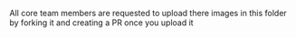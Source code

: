 All core team members are requested to upload there images in this folder by forking it and creating a PR once you upload it
